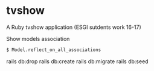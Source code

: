 # tvshow
A Ruby tvshow application (ESGI sutdents work 16-17)

Show models association
```sh
$ Model.reflect_on_all_associations
```

rails db:drop
rails db:create
rails db:migrate
rails db:seed